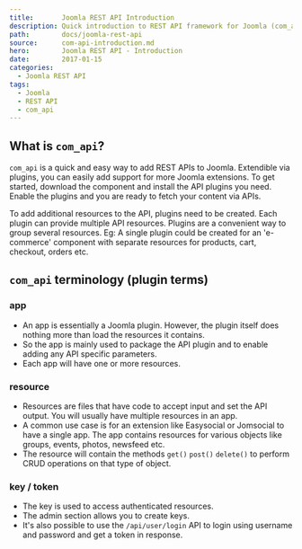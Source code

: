 ```yaml
---
title:       Joomla REST API Introduction
description: Quick introduction to REST API framework for Joomla (com_api)
path:        docs/joomla-rest-api
source:      com-api-introduction.md
hero:        Joomla REST API - Introduction
date:        2017-01-15
categories:
  - Joomla REST API
tags:
  - Joomla
  - REST API
  - com_api
---
```



## What is `com_api`?

`com_api` is a quick and easy way to add REST APIs to Joomla. Extendible via plugins, you can easily add support for more Joomla extensions. To get started, download the component and install the API plugins you need. Enable the plugins and you are ready to fetch your content via APIs.

To add additional resources to the API, plugins need to be created. Each plugin can provide multiple API resources. Plugins are a convenient way to group several resources. Eg: A single plugin could be created for an 'e-commerce' component with separate resources for products, cart, checkout, orders etc.

## `com_api` terminology (plugin terms)

### app
- An app is essentially a Joomla plugin. However, the plugin itself does nothing more than load the resources it contains.
- So the app is mainly used to package the API plugin and to enable adding any API specific parameters.
- Each app will have one or more resources.

### resource
- Resources are files that have code to accept input and set the API output. You will usually have multiple resources in an app.
- A common use case is for an extension like Easysocial or Jomsocial to have a single app. The app contains resources for various objects like groups, events, photos, newsfeed etc.
- The resource will contain the methods `get()` `post()` `delete()` to perform CRUD operations on that type of object.

### key / token
- The key is used to access authenticated resources.
- The admin section allows you to create keys.
- It's also possible to use the `/api/user/login` API to login using username and password and get a token in response.
